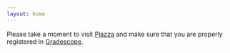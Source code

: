 ```yaml
---
layout: home
---
```


Please take a moment to visit [Piazza](https://piazza.com/umd/fall2024/cmsc423) and make sure that you are properly registered in [Gradescope](https://www.gradescope.com/courses/837042).
